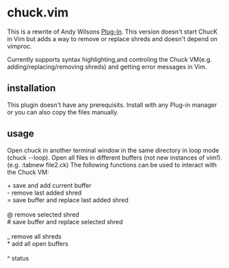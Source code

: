 chuck.vim
=========
This is a rewrite of Andy Wilsons [Plug-In](https://github.com/wilsaj/chuck.vim).
This version doesn't start ChucK in Vim but adds a way to remove or replace shreds and doesn't depend on vimproc.

Currently supports syntax highlighting,and controling the Chuck VM(e.g. adding/replacing/removing shreds) and getting error messages in Vim.

installation
------------
This plugin doesn't have any prerequisits.
Install with any Plug-in manager or you can also copy the files manually.

usage
------------
Open chuck in another terminal window in the same directory in loop mode (chuck --loop).
Open all files in different buffers (not new instances of vim!). (e.g. :tabnew file2.ck)
The following functions can be used to interact with the Chuck VM:

\+   save and add current buffer <br/>
\-   remove last added shred <br/>
\=   save buffer and replace last added shred <br/>
<br/>
\@   remove selected shred <br/>
\#   save buffer and replace selected shred <br/>
<br/>
\_  remove all shreds <br/>
\*  add all open buffers <br/>
<br/>
\^  status


